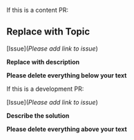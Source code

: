 If this is a content PR:

## **Replace with Topic**

[Issue](*Please add link to issue*)

**Replace with description**

**Please delete everything below your text**


If this is a development PR:

[Issue](*Please add link to issue*)

**Describe the solution**

**Please delete everything above your text**